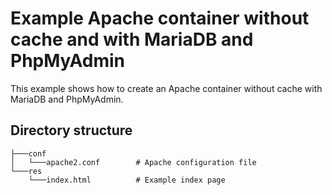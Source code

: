 
# Example Apache container without cache and with MariaDB and PhpMyAdmin

This example shows how to create an Apache container without cache with MariaDB and PhpMyAdmin.

## Directory structure

```plaintext
├───conf
│   └───apache2.conf        # Apache configuration file
└───res
    └───index.html          # Example index page
```
